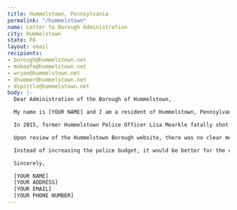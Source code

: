 ```yaml
---
title: Hummelstown, Pennsylvania
permalink: "/hummelstown"
name: Letter to Borough Administration
city: Hummelstown
state: PA
layout: email
recipients:
- borough@hummelstown.net
- mokeefe@hummelstown.net
- wryan@hummelstown.net
- dhummer@hummelstown.net
- dspittle@hummelstown.net
body: |-
  Dear Administration of the Borough of Hummelstown,

  My name is [YOUR NAME] and I am a resident of Hummelstown, Pennsylvania. I am writing to you today to discuss defunding the Hummelstown Police Department.

  In 2015, former Hummelstown Police Officer Lisa Mearkle fatally shot 59-year-old man David Kassik during a traffic stop and was acquitted of all charges. Even if the police department reached a settlement, that man will never get his life back. Furthermore, she tased and subdued him before shooting him in the back. De-escalation training and holding police officers accountable should be a priority along with defunding the Hummelstown Police Department.

  Upon review of the Hummelstown Borough website, there was no clear mention of how much of the budget was going toward the police department. This should be amended. For residents to be properly aware of where their money is going, there should be a clear budget delineated regularly. The Open Records and "Right-to-Know Law" on the website is not sufficient.

  Instead of increasing the police budget, it would be better for the community of Hummelstown if we invest in housing, jobs, youth programs, restorative justice, and mental health workers to keep the community safe.

  Sincerely,

  [YOUR NAME]
  [YOUR ADDRESS]
  [YOUR EMAIL]
  [YOUR PHONE NUMBER]
---
```


